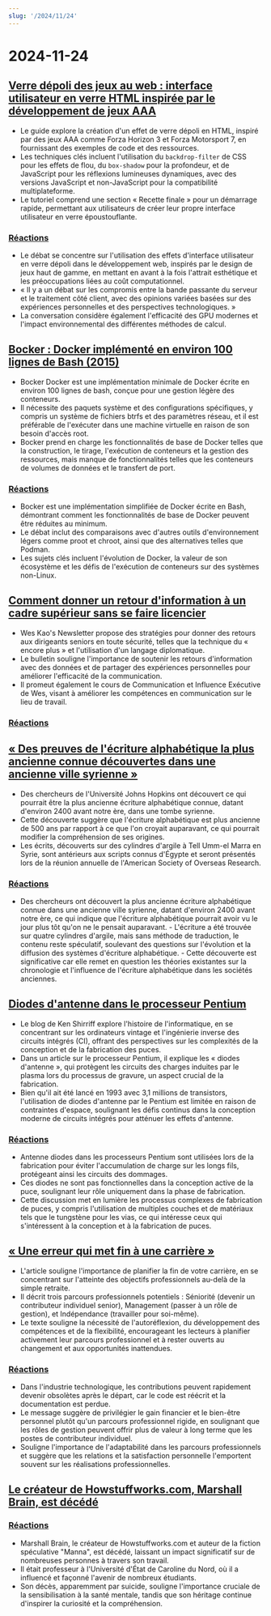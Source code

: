 ```yaml
---
slug: '/2024/11/24'
---
```


# 2024-11-24

## [Verre dépoli des jeux au web : interface utilisateur en verre HTML inspirée par le développement de jeux AAA](https://www.tyleo.com/html-glass.html)

- Le guide explore la création d'un effet de verre dépoli en HTML, inspiré par des jeux AAA comme Forza Horizon 3 et Forza Motorsport 7, en fournissant des exemples de code et des ressources.
- Les techniques clés incluent l'utilisation du `backdrop-filter` de CSS pour les effets de flou, du `box-shadow` pour la profondeur, et de JavaScript pour les réflexions lumineuses dynamiques, avec des versions JavaScript et non-JavaScript pour la compatibilité multiplateforme.
- Le tutoriel comprend une section « Recette finale » pour un démarrage rapide, permettant aux utilisateurs de créer leur propre interface utilisateur en verre époustouflante.

### [Réactions](https://news.ycombinator.com/item?id=42225481)

- Le débat se concentre sur l'utilisation des effets d'interface utilisateur en verre dépoli dans le développement web, inspirés par le design de jeux haut de gamme, en mettant en avant à la fois l'attrait esthétique et les préoccupations liées au coût computationnel.
- « Il y a un débat sur les compromis entre la bande passante du serveur et le traitement côté client, avec des opinions variées basées sur des expériences personnelles et des perspectives technologiques. »
- La conversation considère également l'efficacité des GPU modernes et l'impact environnemental des différentes méthodes de calcul.

## [Bocker : Docker implémenté en environ 100 lignes de Bash (2015)](https://github.com/p8952/bocker)

- Bocker Docker est une implémentation minimale de Docker écrite en environ 100 lignes de bash, conçue pour une gestion légère des conteneurs.
- Il nécessite des paquets système et des configurations spécifiques, y compris un système de fichiers btrfs et des paramètres réseau, et il est préférable de l'exécuter dans une machine virtuelle en raison de son besoin d'accès root.
- Bocker prend en charge les fonctionnalités de base de Docker telles que la construction, le tirage, l'exécution de conteneurs et la gestion des ressources, mais manque de fonctionnalités telles que les conteneurs de volumes de données et le transfert de port.

### [Réactions](https://news.ycombinator.com/item?id=42224670)

- Bocker est une implémentation simplifiée de Docker écrite en Bash, démontrant comment les fonctionnalités de base de Docker peuvent être réduites au minimum.
- Le débat inclut des comparaisons avec d'autres outils d'environnement légers comme proot et chroot, ainsi que des alternatives telles que Podman.
- Les sujets clés incluent l'évolution de Docker, la valeur de son écosystème et les défis de l'exécution de conteneurs sur des systèmes non-Linux.

## [Comment donner un retour d'information à un cadre supérieur sans se faire licencier](https://newsletter.weskao.com/p/how-to-give-a-senior-leader-feedback-without-getting-fired)

- Wes Kao's Newsletter propose des stratégies pour donner des retours aux dirigeants seniors en toute sécurité, telles que la technique du « encore plus » et l'utilisation d'un langage diplomatique.
- Le bulletin souligne l'importance de soutenir les retours d'information avec des données et de partager des expériences personnelles pour améliorer l'efficacité de la communication.
- Il promeut également le cours de Communication et Influence Exécutive de Wes, visant à améliorer les compétences en communication sur le lieu de travail.

### [Réactions](https://news.ycombinator.com/item?id=42223099)

## [« Des preuves de l'écriture alphabétique la plus ancienne connue découvertes dans une ancienne ville syrienne »](https://hub.jhu.edu/2024/11/21/ancient-alphabet-discovered-syria/)

- Des chercheurs de l'Université Johns Hopkins ont découvert ce qui pourrait être la plus ancienne écriture alphabétique connue, datant d'environ 2400 avant notre ère, dans une tombe syrienne.
- Cette découverte suggère que l'écriture alphabétique est plus ancienne de 500 ans par rapport à ce que l'on croyait auparavant, ce qui pourrait modifier la compréhension de ses origines.
- Les écrits, découverts sur des cylindres d'argile à Tell Umm-el Marra en Syrie, sont antérieurs aux scripts connus d'Égypte et seront présentés lors de la réunion annuelle de l'American Society of Overseas Research.

### [Réactions](https://news.ycombinator.com/item?id=42224330)

- Des chercheurs ont découvert la plus ancienne écriture alphabétique connue dans une ancienne ville syrienne, datant d'environ 2400 avant notre ère, ce qui indique que l'écriture alphabétique pourrait avoir vu le jour plus tôt qu'on ne le pensait auparavant. - L'écriture a été trouvée sur quatre cylindres d'argile, mais sans méthode de traduction, le contenu reste spéculatif, soulevant des questions sur l'évolution et la diffusion des systèmes d'écriture alphabétique. - Cette découverte est significative car elle remet en question les théories existantes sur la chronologie et l'influence de l'écriture alphabétique dans les sociétés anciennes.

## [Diodes d'antenne dans le processeur Pentium](http://www.righto.com/2024/11/antenna-diodes-in-pentium-processor.html)

- Le blog de Ken Shirriff explore l'histoire de l'informatique, en se concentrant sur les ordinateurs vintage et l'ingénierie inverse des circuits intégrés (CI), offrant des perspectives sur les complexités de la conception et de la fabrication des puces.
- Dans un article sur le processeur Pentium, il explique les « diodes d'antenne », qui protègent les circuits des charges induites par le plasma lors du processus de gravure, un aspect crucial de la fabrication.
- Bien qu'il ait été lancé en 1993 avec 3,1 millions de transistors, l'utilisation de diodes d'antenne par le Pentium est limitée en raison de contraintes d'espace, soulignant les défis continus dans la conception moderne de circuits intégrés pour atténuer les effets d'antenne.

### [Réactions](https://news.ycombinator.com/item?id=42223690)

- Antenne diodes dans les processeurs Pentium sont utilisées lors de la fabrication pour éviter l'accumulation de charge sur les longs fils, protégeant ainsi les circuits des dommages.
- Ces diodes ne sont pas fonctionnelles dans la conception active de la puce, soulignant leur rôle uniquement dans la phase de fabrication.
- Cette discussion met en lumière les processus complexes de fabrication de puces, y compris l'utilisation de multiples couches et de matériaux tels que le tungstène pour les vias, ce qui intéresse ceux qui s'intéressent à la conception et à la fabrication de puces.

## [« Une erreur qui met fin à une carrière »](https://bitfieldconsulting.com/posts/career)

- L'article souligne l'importance de planifier la fin de votre carrière, en se concentrant sur l'atteinte des objectifs professionnels au-delà de la simple retraite.
- Il décrit trois parcours professionnels potentiels : Séniorité (devenir un contributeur individuel senior), Management (passer à un rôle de gestion), et Indépendance (travailler pour soi-même).
- Le texte souligne la nécessité de l'autoréflexion, du développement des compétences et de la flexibilité, encourageant les lecteurs à planifier activement leur parcours professionnel et à rester ouverts au changement et aux opportunités inattendues.

### [Réactions](https://news.ycombinator.com/item?id=42228538)

- Dans l'industrie technologique, les contributions peuvent rapidement devenir obsolètes après le départ, car le code est réécrit et la documentation est perdue.
- Le message suggère de privilégier le gain financier et le bien-être personnel plutôt qu'un parcours professionnel rigide, en soulignant que les rôles de gestion peuvent offrir plus de valeur à long terme que les postes de contributeur individuel.
- Souligne l'importance de l'adaptabilité dans les parcours professionnels et suggère que les relations et la satisfaction personnelle l'emportent souvent sur les réalisations professionnelles.

## [Le créateur de Howstuffworks.com, Marshall Brain, est décédé](https://www.wral.com/news/local/nc-state-marshall-brain-dies-november-2024/)

### [Réactions](https://news.ycombinator.com/item?id=42228759)

- Marshall Brain, le créateur de Howstuffworks.com et auteur de la fiction spéculative "Manna", est décédé, laissant un impact significatif sur de nombreuses personnes à travers son travail.
- Il était professeur à l'Université d'État de Caroline du Nord, où il a influencé et façonné l'avenir de nombreux étudiants.
- Son décès, apparemment par suicide, souligne l'importance cruciale de la sensibilisation à la santé mentale, tandis que son héritage continue d'inspirer la curiosité et la compréhension.

<head>
  <meta property="og:title" content="Verre dépoli des jeux au web : interface utilisateur en verre HTML inspirée par le développement de jeux AAA" />
  <meta property="og:type" content="website" />
  <meta property="og:image" content="https://og.cho.sh/api/og/?title=Verre%20d%C3%A9poli%20des%20jeux%20au%20web%20%3A%20interface%20utilisateur%20en%20verre%20HTML%20inspir%C3%A9e%20par%20le%20d%C3%A9veloppement%20de%20jeux%20AAA&subheading=dimanche%2024%20novembre%202024%3A%20R%C3%A9sum%C3%A9%20de%20Hacker%20News" />
</head>
